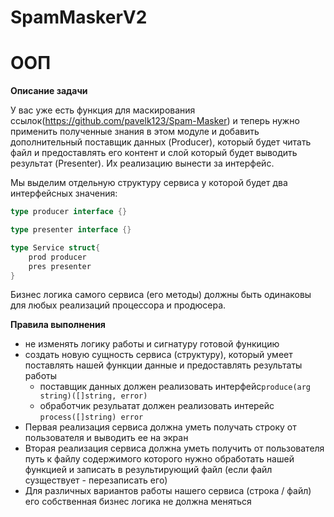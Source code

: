 # SpamMaskerV2
# ООП

**Описание задачи**

У вас уже есть функция для маскирования ссылок(https://github.com/pavelk123/Spam-Masker) и теперь нужно применить полученные знания в этом модуле и добавить дополнительный поставщик данных (Producer), который будет читать файл и предоставлять его контент и слой который будет выводить результат (Presenter). Их реализацию вынести за интерфейс.

Мы выделим отдельную структуру сервиса у которой будет два интерфейсных значения:
```go
type producer interface {}

type presenter interface {}

type Service struct{
	prod producer
	pres presenter
}
```
Бизнес логика самого сервиса (его методы) должны быть одинаковы для любых реализаций процессора и продюсера.

**Правила выполнения**

- не изменять логику работы и сигнатуру готовой функицию
- создать новую сущность сервиса (структуру), который умеет поставлять нашей функции данные и предоставлять результаты работы
    - поставщик данных должен реализовать интерфейс`produce(arg string)([]string, error)`
    - обработчик резульатат должен реализовать интерейс `process([]string) error`
- Первая реализация сервиса должна уметь получать строку от пользователя и выводить ее на экран
- Вторая реализация сервиса должна уметь получить от пользователя путь к файлу содержимого которого нужно обработать нашей функцией и записать в результирующий файл (если файл сузществует - перезаписать его)
- Для различных вариантов работы нашего сервиса (строка / файл) его собственная бизнес логика не должна меняться
